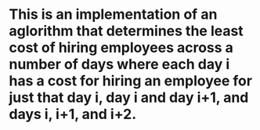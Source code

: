 # This is an implementation of an aglorithm that determines the least cost of hiring employees across a number of days where each day i has a cost for hiring an employee for just that day i, day i and day i+1, and days i, i+1, and i+2.
